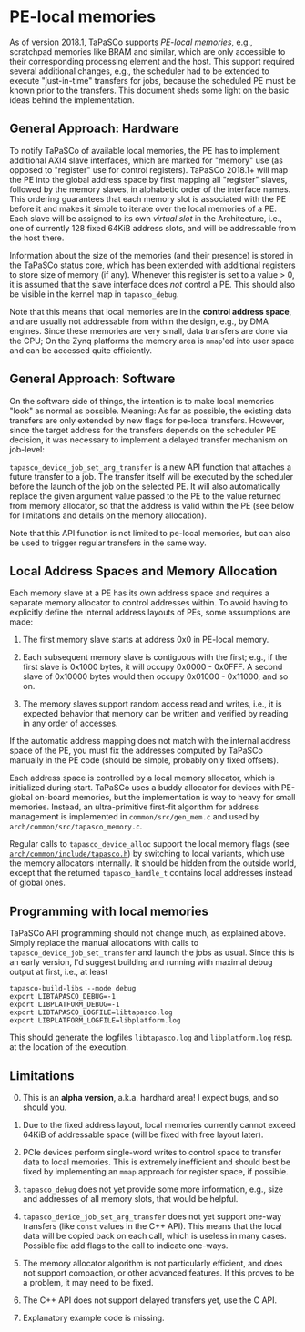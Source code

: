 PE-local memories
=================

As of version 2018.1, TaPaSCo supports _PE-local memories_, e.g., scratchpad
memories like BRAM and similar, which are only accessible to their corresponding
processing element and the host. This support required several additional
changes, e.g., the scheduler had to be extended to execute "just-in-time"
transfers for jobs, because the scheduled PE must be known prior to the
transfers. This document sheds some light on the basic ideas behind the
implementation.

General Approach: Hardware
--------------------------

To notify TaPaSCo of available local memories, the PE has to implement
additional AXI4 slave interfaces, which are marked for "memory" use (as opposed
to "register" use for control registers). TaPaSCo 2018.1+ will map the PE into
the global address space by first mapping all "register" slaves, followed by the
memory slaves, in alphabetic order of the interface names. This ordering
guarantees that each memory slot is associated with the PE before it and makes
it simple to iterate over the local memories of a PE. Each slave will be
assigned to its own _virtual slot_ in the Architecture, i.e., one of currently
128 fixed 64KiB address slots, and will be addressable from the host there.

Information about the size of the memories (and their presence) is stored in the
TaPaSCo status core, which has been extended with additional registers to store
size of memory (if any). Whenever this register is set to a value > 0, it is
assumed that the slave interface does _not_ control a PE. This should also be
visible in the kernel map in `tapasco_debug`.

Note that this means that local memories are in the **control address space**,
and are usually not addressable from within the design, e.g., by DMA engines.
Since these memories are very small, data transfers are done via the CPU; On the
Zynq platforms the memory area is `mmap`'ed into user space and can be accessed
quite efficiently. 

General Approach: Software
--------------------------

On the software side of things, the intention is to make local memories "look"
as normal as possible. Meaning: As far as possible, the existing data transfers
are only extended by new flags for pe-local transfers. However, since the target
address for the transfers depends on the scheduler PE decision, it was necessary
to implement a delayed transfer mechanism on job-level:

`tapasco_device_job_set_arg_transfer` is a new API function that attaches a
future transfer to a job. The transfer itself will be executed by the scheduler
before the launch of the job on the selected PE. It will also automatically
replace the given argument value passed to the PE to the value returned from
memory allocator, so that the address is valid within the PE (see below for
limitations and details on the memory allocation).

Note that this API function is not limited to pe-local memories, but can also be
used to trigger regular transfers in the same way.

Local Address Spaces and Memory Allocation
------------------------------------------

Each memory slave at a PE has its own address space and requires a separate
memory allocator to control addresses within. To avoid having to explicitly
define the internal address layouts of PEs, some assumptions are made:

  1.  The first memory slave starts at address 0x0 in PE-local memory.

  2.  Each subsequent memory slave is contiguous with the first; e.g., if
      the first slave is 0x1000 bytes, it will occupy 0x0000 - 0x0FFF. A second
      slave of 0x10000 bytes would then occupy 0x01000 - 0x11000, and so on.

  3.  The memory slaves support random access read and writes, i.e., it is
      expected behavior that memory can be written and verified by reading in
      any order of accesses.

If the automatic address mapping does not match with the internal address space
of the PE, you must fix the addresses computed by TaPaSCo manually in the PE
code (should be simple, probably only fixed offsets).

Each address space is controlled by a local memory allocator, which is
initialized during start. TaPaSCo uses a buddy allocator for devices with
PE-global on-board memories, but the implementation is way to heavy for small
memories. Instead, an ultra-primitive first-fit algorithm for address management
is implemented in `common/src/gen_mem.c` and used by
`arch/common/src/tapasco_memory.c`.

Regular calls to `tapasco_device_alloc` support the local memory flags (see
[`arch/common/include/tapasco.h`](arch/common/include/tapasco.h)) by switching
to local variants, which use the memory allocators internally. It should be
hidden from the outside world, except that the returned `tapasco_handle_t`
contains local addresses instead of global ones.

Programming with local memories
-------------------------------

TaPaSCo API programming should not change much, as explained above. Simply
replace the manual allocations with calls to `tapasco_device_job_set_transfer`
and launch the jobs as usual. Since this is an early version, I'd suggest
building and running with maximal debug output at first, i.e., at least


```
tapasco-build-libs --mode debug
export LIBTAPASCO_DEBUG=-1
export LIBPLATFORM_DEBUG=-1
export LIBTAPASCO_LOGFILE=libtapasco.log
export LIBPLATFORM_LOGFILE=libplatform.log
```

This should generate the logfiles `libtapasco.log` and `libplatform.log` resp.
at the location of the execution.

Limitations
-----------

  0.  This is an **alpha version**, a.k.a. hardhard area! I expect bugs, and so
      should you.

  1.  Due to the fixed address layout, local memories currently cannot exceed
      64KiB of addressable space (will be fixed with free layout later).

  2.  PCIe devices perform single-word writes to control space to transfer data
      to local memories. This is extremely inefficient and should best be fixed
      by implementing an `mmap` approach for register space, if possible.

  3.  `tapasco_debug` does not yet  provide some more information, e.g., size
      and addresses of all memory slots, that would be helpful.

  4.  `tapasco_device_job_set_arg_transfer` does not yet support one-way
      transfers (like `const` values in the C++ API). This means that the local
      data will be copied back on each call, which is useless in many cases.
      Possible fix: add flags to the call to indicate one-ways.

  5.  The memory allocator algorithm is not particularly efficient, and does not
      support compaction, or other advanced features. If this proves to be a
      problem, it may need to be fixed.

  6.  The C++ API does not support delayed transfers yet, use the C API.

  7.  Explanatory example code is missing.
